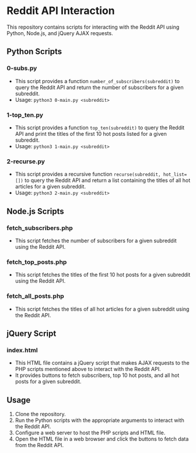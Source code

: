 # Reddit API Interaction

This repository contains scripts for interacting with the Reddit API using Python, Node.js, and jQuery AJAX requests.

## Python Scripts

### 0-subs.py
- This script provides a function `number_of_subscribers(subreddit)` to query the Reddit API and return the number of subscribers for a given subreddit.
- Usage: `python3 0-main.py <subreddit>`

### 1-top_ten.py
- This script provides a function `top_ten(subreddit)` to query the Reddit API and print the titles of the first 10 hot posts listed for a given subreddit.
- Usage: `python3 1-main.py <subreddit>`

### 2-recurse.py
- This script provides a recursive function `recurse(subreddit, hot_list=[])` to query the Reddit API and return a list containing the titles of all hot articles for a given subreddit.
- Usage: `python3 2-main.py <subreddit>`

## Node.js Scripts

### fetch_subscribers.php
- This script fetches the number of subscribers for a given subreddit using the Reddit API.

### fetch_top_posts.php
- This script fetches the titles of the first 10 hot posts for a given subreddit using the Reddit API.

### fetch_all_posts.php
- This script fetches the titles of all hot articles for a given subreddit using the Reddit API.

## jQuery Script

### index.html
- This HTML file contains a jQuery script that makes AJAX requests to the PHP scripts mentioned above to interact with the Reddit API.
- It provides buttons to fetch subscribers, top 10 hot posts, and all hot posts for a given subreddit.

## Usage
1. Clone the repository.
2. Run the Python scripts with the appropriate arguments to interact with the Reddit API.
3. Configure a web server to host the PHP scripts and HTML file.
4. Open the HTML file in a web browser and click the buttons to fetch data from the Reddit API.


